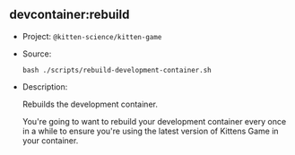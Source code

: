 ## devcontainer:rebuild

-   Project: `@kitten-science/kitten-game`
-   Source:

    ```shell
    bash ./scripts/rebuild-development-container.sh
    ```

-   Description:

    Rebuilds the development container.

    You're going to want to rebuild your development container every once in a while to ensure you're using the latest version of Kittens Game in your container.
